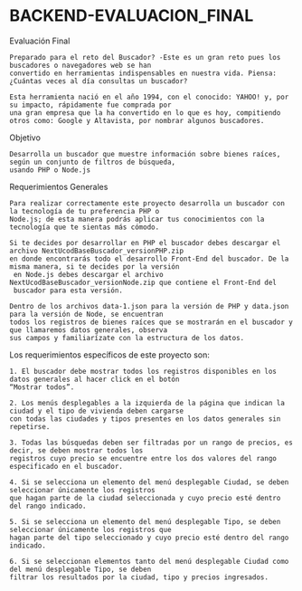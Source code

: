 # BACKEND-EVALUACION_FINAL
Evaluación Final

    Preparado para el reto del Buscador? -Este es un gran reto pues los buscadores o navegadores web se han 
    convertido en herramientas indispensables en nuestra vida. Piensa: ¿Cuántas veces al día consultas un buscador?

    Esta herramienta nació en el año 1994, con el conocido: YAHOO! y, por su impacto, rápidamente fue comprada por 
    una gran empresa que la ha convertido en lo que es hoy, compitiendo otros como: Google y Altavista, por nombrar algunos buscadores.


Objetivo

    Desarrolla un buscador que muestre información sobre bienes raíces, según un conjunto de filtros de búsqueda, 
    usando PHP o Node.js

Requerimientos Generales

    Para realizar correctamente este proyecto desarrolla un buscador con la tecnología de tu preferencia PHP o 
    Node.js; de esta manera podrás aplicar tus conocimientos con la tecnología que te sientas más cómodo.

    Si te decides por desarrollar en PHP el buscador debes descargar el archivo NextUcodBaseBuscador_versionPHP.zip 
    en donde encontrarás todo el desarrollo Front-End del buscador. De la misma manera, si te decides por la versión
     en Node.js debes descargar el archivo NextUcodBaseBuscador_versionNode.zip que contiene el Front-End del 
     buscador para esta versión.

    Dentro de los archivos data-1.json para la versión de PHP y data.json para la versión de Node, se encuentran 
    todos los registros de bienes raíces que se mostrarán en el buscador y que llamaremos datos generales, observa 
    sus campos y familiarízate con la estructura de los datos.


Los requerimientos específicos de este proyecto son:

    1. El buscador debe mostrar todos los registros disponibles en los datos generales al hacer click en el botón 
    “Mostrar todos”. 

    2. Los menús desplegables a la izquierda de la página que indican la ciudad y el tipo de vivienda deben cargarse 
    con todas las ciudades y tipos presentes en los datos generales sin repetirse. 

    3. Todas las búsquedas deben ser filtradas por un rango de precios, es decir, se deben mostrar todos los 
    registros cuyo precio se encuentre entre los dos valores del rango especificado en el buscador. 

    4. Si se selecciona un elemento del menú desplegable Ciudad, se deben seleccionar únicamente los registros 
    que hagan parte de la ciudad seleccionada y cuyo precio esté dentro del rango indicado. 

    5. Si se selecciona un elemento del menú desplegable Tipo, se deben seleccionar únicamente los registros que 
    hagan parte del tipo seleccionado y cuyo precio esté dentro del rango indicado. 

    6. Si se seleccionan elementos tanto del menú desplegable Ciudad como del menú desplegable Tipo, se deben 
    filtrar los resultados por la ciudad, tipo y precios ingresados. 